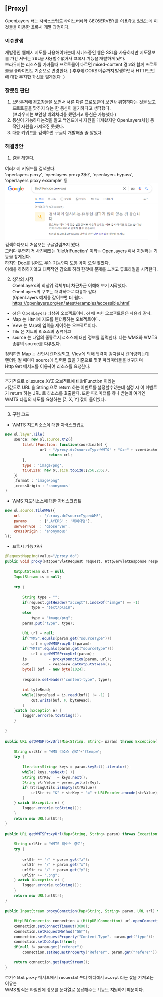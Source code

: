 ## [Proxy] 
OpenLayers 라는 자바스크립트 라이브러리와 GEOSERVER 를 이용하고 있었는데 이것들을 이용한 프록시 개발 과정이다.
  
### 이슈발생
개발중인 웹에서 지도를 사용해야하는데 서비스중인 웹은 SSL을 사용하지만 지도정보를 가진 서버는 SSL을 사용할수없어서 프록시 기능을 개발하게 됬다.  
브라우저는 리소스를 가져올때 프로토콜이 다르면 mixed-content 경고와 함께 프로토콜을 클라이언트 기준으로 변경한다.  ( 추후에  CORS 이슈까지 발생하면서 HTTP보안에 대한 무지한 자신을 알게됬다. )

### 잘못된 판단
1. 브라우저에 경고창들을 보면서 서론 다른 프로토콜이 보안상 위험하다는 것을 보고  
프로토콜을 맞추지 않는 한 통신이 불가하다고 생각했다.  
(브라우저는 보안상 예외처리를 했던거고 통신은 가능했다.)
2. 통신이 가능하다는것을 알고 백엔드에서 자원을 가져왔지만 OpenLayers처럼 동적인 자원을 가져오진 못했다.
3. 대충 키워드를 검색하면 구글이 개발해줄 줄 알았다.

### 해결방안
1. 길을 헤맨다.  

여러가지 키워드를 검색했다.   
'openlayers proxy', 'openlayers proxy 자바', 'openlayers bypass', 'openlayers proxy exsample' 등   
![img.png](img.png)
검색하다보니 처음보는 구글알림까지 봤다.  
그러다 우연히 저 사진에있는 'tileUrlFunction' 이라는 OpenLayers 에서 지원하는 기능을 찾게된다.  
하지만 Doc를 읽어도 무슨 기능인지 도통 감이 오질 않았다.  
이해를 하려하지않고 대략적인 감으로 하려 한것에 문제를 느끼고 튜토리얼을 시작한다.  

2. 생각의 시작  
OpenLayers의 최상위 객체부터 차근차근 이해해 보기 시작했다.  
OpenLayers의 구조는 대략적으로 다음과 같다.  
(OpenLayers 예제를 같이보면 더 쉽다.   
https://openlayers.org/en/latest/examples/accessible.html)
* ol 은 OpenLayers 최상위 오브젝트이다. ol 에 속한 오브젝트들은 다음과 같다.  
* Map 는 Html에 지도를 렌더링하는 오브젝트이다.  
* View 는 Map에 입력을 제어하는 오브젝트이다.  
* Tile 은 지도의 리소스의 종류이고  
* source 는 타일의 종류로서 리소스에 대한 정보를 입력한다.  나는 WMS와 WMTS 종류의 source를 다루었다.  
  
정리하면 Map 는 선언시 렌더링되고, View에 의해 입력이 감지될시 렌더링되는데  
렌더링 될 때마다 source에 입력된 값을 기준으로 몇몇 파라미터들을 바꿔가며  
Http Get 메서드를 이용하여 리소스를 요청한다.
***  
추가적으로 ol.source.XYZ 오브젝트에 tilUrlFunction 이라는  
키값으로 URL 을 String 으로 return 하는 이벤트를 설정할수있는데 설정 시 이 이벤트가 return 하는 URL 로 리소스를 호출한다. 
또한 파라미터를 하나 받는데 여기엔 WMTS 타입의 지도를 요청하는 [Z, X, Y] 값이 들어있다.   
***   

3. 구현 코드
* WMTS 지도리소스에 대한 자바스크립트 
```javascript
new ol.layer.Tile(
	source: new ol.source.XYZ({
	    tileUrlFunction: function(coordinate) {
                url = "/proxy.do?sourceType=WMTS" + "&z=" + coordinate[0] + "&x=" + coordinate[1] + "&y=" + coordinate[2];
                    return url;
		},
		type : 'image/png',
		tileSize: new ol.size.toSize([256,256]),
	})
	,format : "image/png"
	,crossOrigin : 'anonymous'
)
```
* WMS 지도리소스에 대한 자바스크립트
```javascript
new ol.source.TileWMS({
    url         : '/proxy.do?sourceType=WMS',
    params      : {'LAYERS' : '레이어명'},
    serverType  : 'geoserver',
    crossOrigin : 'anonymous'
});
```
* 프록시 기능 자바
```java
@RequestMapping(value="/proxy.do")
public void proxy(HttpServletRequest request, HttpServletResponse response, @RequestParam Map<String, String> param){

    OutputStream out = null;
    InputStream is = null;

    try {

        String type = "";
        if(request.getHeader("accept").indexOf("image") == -1)
            type = "text/plain";
        else
            type = "image/png";
        param.put("type", type);

        URL url = null;
        if("WMS".equals(param.get("sourceType")))
            url = getWMSProxyUrl(param);
        if("WMTS".equals(param.get("sourceType")))
            url = getWMTSProxyUrl(param);
        is          = proxyConnction(param, url);
        out         = response.getOutputStream();
        byte[] buf  = new byte[1024];

        response.setHeader("content-type", type);

        int byteRead;
        while((byteRead = is.read(buf)) != -1) {
            out.write(buf, 0, byteRead);
        }
    }catch (Exception e) {
        logger.error(e.toString());
    }
	
}

public URL getWMSProxyUrl(Map<String, String> param) throws Exception{

    String urlStr = "WMS 리소스 경로"+"?temp=";
    try {

        Iterator<String> keys = param.keySet().iterator();
        while( keys.hasNext() ){
        String strKey   = keys.next();
        String strValue = param.get(strKey);
        if(!StringUtils.isEmpty(strValue))
            urlStr += "&" + strKey + "=" + URLEncoder.encode(strValue);
        }
    } catch (Exception e) {
        logger.error(e.toString());
    }
    return new URL(urlStr);
}

public URL getWMTSProxyUrl(Map<String, String> param) throws Exception{

    String urlStr = "WMTS 리소스 경로";
    try {

        urlStr += "/" + param.get("z");
        urlStr += "/" + param.get("x");
        urlStr += "/" + param.get("y");
        urlStr += ".png";
    } catch (Exception e) {
        logger.error(e.toString());
    }
    return new URL(urlStr);
}

public InputStream proxyConnction(Map<String, String> param, URL url) throws Exception{

    HttpURLConnection connection = (HttpURLConnection) url.openConnection();
    connection.setConnectTimeout(3000);
    connection.setRequestMethod("GET");
    connection.setRequestProperty("Content-Type", param.get("type"));
    connection.setDoOutput(true);
    if(null != param.get("referer"))
        connection.setRequestProperty("Referer", param.get("referer"));

    return connection.getInputStream();
}
```
추가적으로 proxy 메서드에서 request로 부터 헤더에서 accept 라는 값을 가져오는 이유는  
WMS 방식은 타일안에 정보를 문자열로 응답해주는 기능도 지원하기 때문이다. 
